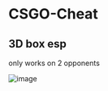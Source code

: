 # CSGO-Cheat

## 3D box esp

only works on 2 opponents

![image](https://user-images.githubusercontent.com/53102064/161691505-57a86b2d-58eb-4da9-b35a-e77603fb9ab2.png)
